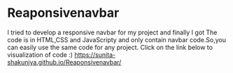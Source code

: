 # Reaponsivenavbar

I tried to develop a responsive navbar for my project and finally I got 
The code is in HTML,CSS and JavaScripty and only contain navbar code.So,you can easily use the same code for any project.
Click on the link below to visualization of code :)
https://sunita-shakuniya.github.io/Reaponsivenavbar/
